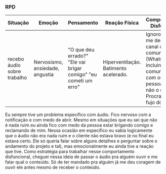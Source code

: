 ### RPD
| Situação                    | Emoção                              | Pensamento                                                      | Reação Física                             | Comportamento Disfuncional                                                                                                                                   | Comportamento Funcional                                                                                                                               |
| --------------------------- | ----------------------------------- | --------------------------------------------------------------- | ----------------------------------------- | ------------------------------------------------------------------------------------------------------------------------------------------------------------ | ----------------------------------------------------------------------------------------------------------------------------------------------------- |
| recebo áudio sobre trabalho | Nervosismo, ansiedade, angustia<br> | "O que deu errado?" "Ele vai brigar comigo" "eu cometi um erro" | Hiperventilação. Batimento acelerado.<br> | Ignoro o áudio. me desligo do canal de comunicação (WhatsApp), incluindo de comunicação com outras pessoas que não o cliente. Procrastino e fujo do trabalho | pedir para uma pessoa de confiança ouvir o áudio pra mim e me falar o conteúdo (amigos próximos ou família. Teve múltiplas pessoas que se ofereceram) |
Eu sempre tive um problema específico com áudio. Fico nervoso com a notificação e com medo de abrir. Mesmo em situações que eu sei que não é nada ruim eu ainda fico com medo da pessoa estar brigando comigo e reclamando de mim. Nessa ocasião em específico eu sabia logicamente que o áudio não era nada ruim e o cliente não estava bravo (e no final eu estava certo. Ele só queria falar sobre alguns detalhes e perguntar sobre o andamento do projeto e tal), mas emocionalmente eu ainda tive a reação que tive. Como estratégia para trabalhar nesse comportamento disfuncional, cheguei nessa ideia de passar o áudio pra alguém ouvir e me falar qual o conteúdo. Só de ter mandado pra alguém já me deu coragem de ouvir ele antes mesmo de receber o conteúdo.